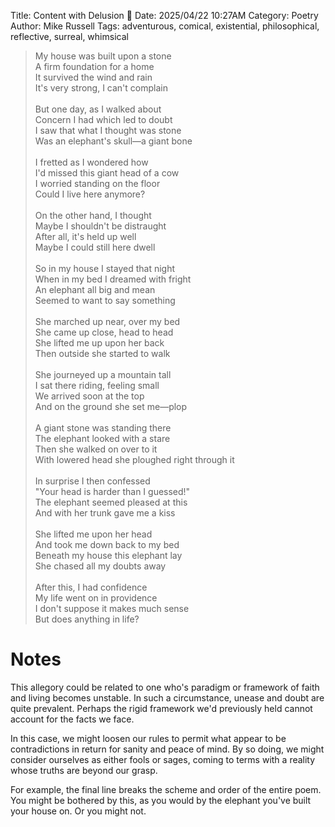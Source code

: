 Title: Content with Delusion 🐘
Date: 2025/04/22 10:27AM
Category: Poetry
Author: Mike Russell
Tags: adventurous, comical, existential, philosophical, reflective, surreal, whimsical

> My house was built upon a stone<br>
> A firm foundation for a home<br>
> It survived the wind and rain<br>
> It's very strong, I can't complain<br>
> <br>
> But one day, as I walked about<br>
> Concern I had which led to doubt<br>
> I saw that what I thought was stone<br>
> Was an elephant's skull—a giant bone<br>
> <br>
> I fretted as I wondered how<br>
> I'd missed this giant head of a cow<br>
> I worried standing on the floor<br>
> Could I live here anymore?<br>
> <br>
> On the other hand, I thought<br>
> Maybe I shouldn't be distraught<br>
> After all, it's held up well<br>
> Maybe I could still here dwell<br>
> <br>
> So in my house I stayed that night<br>
> When in my bed I dreamed with fright<br>
> An elephant all big and mean<br>
> Seemed to want to say something<br>
> <br>
> She marched up near, over my bed<br>
> She came up close, head to head<br>
> She lifted me up upon her back<br>
> Then outside she started to walk<br>
> <br>
> She journeyed up a mountain tall<br>
> I sat there riding, feeling small<br>
> We arrived soon at the top<br>
> And on the ground she set me—plop<br>
> <br>
> A giant stone was standing there<br>
> The elephant looked with a stare<br>
> Then she walked on over to it<br>
> With lowered head she ploughed right through it<br>
> <br>
> In surprise I then confessed<br>
> "Your head is harder than I guessed!"<br>
> The elephant seemed pleased at this<br>
> And with her trunk gave me a kiss<br>
> <br>
> She lifted me upon her head<br>
> And took me down back to my bed<br>
> Beneath my house this elephant lay<br>
> She chased all my doubts away<br>
> <br>
> After this, I had confidence<br>
> My life went on in providence<br>
> I don't suppose it makes much sense<br>
> But does anything in life?

# Notes

This allegory could be related to one who's paradigm or framework of faith and living becomes unstable. In such a circumstance, unease and doubt are quite prevalent. Perhaps the rigid framework we'd previously held cannot account for the facts we face. 

In this case, we might loosen our rules to permit what appear to be contradictions in return for sanity and peace of mind. By so doing, we might consider ourselves as either fools or sages, coming to terms with a reality whose truths are beyond our grasp. 

For example, the final line breaks the scheme and order of the entire poem. You might be bothered by this, as you would by the elephant you've built your house on. Or you might not.
